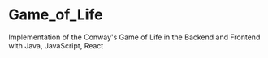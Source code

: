 # Game_of_Life
Implementation of the Conway's Game of Life in the Backend and Frontend with Java, JavaScript, React
